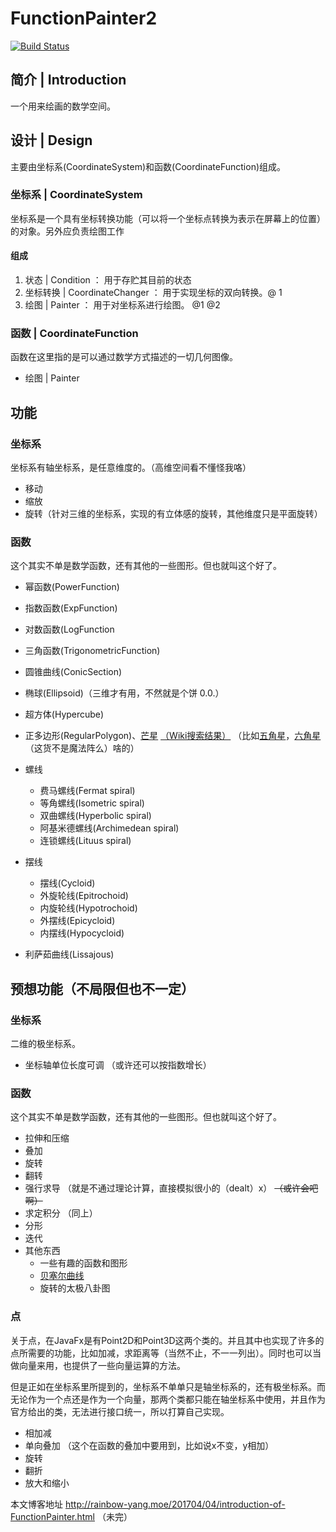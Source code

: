 # FunctionPainter2

[![Build Status](https://travis-ci.org/RainbowYang/FunctionPainter2.svg?branch=master)](https://travis-ci.org/RainbowYang/FunctionPainter2)

## 简介 | Introduction
一个用来绘画的数学空间。

## 设计 | Design
主要由坐标系(CoordinateSystem)和函数(CoordinateFunction)组成。

### 坐标系 | CoordinateSystem
坐标系是一个具有坐标转换功能（可以将一个坐标点转换为表示在屏幕上的位置）的对象。另外应负责绘图工作
#### 组成
1. 状态 | Condition ： 用于存贮其目前的状态
2. 坐标转换 | CoordinateChanger ： 用于实现坐标的双向转换。@ 1
3. 绘图 | Painter ： 用于对坐标系进行绘图。 @1 @2

### 函数 | CoordinateFunction
函数在这里指的是可以通过数学方式描述的一切几何图像。
+ 绘图 | Painter 


## 功能
### 坐标系
坐标系有轴坐标系，是任意维度的。（高维空间看不懂怪我咯）
+ 移动 
+ 缩放 
+ 旋转（针对三维的坐标系，实现的有立体感的旋转，其他维度只是平面旋转）

### 函数
这个其实不单是数学函数，还有其他的一些图形。但也就叫这个好了。

+ 幂函数(PowerFunction)
+ 指数函数(ExpFunction)
+ 对数函数(LogFunction
+ 三角函数(TrigonometricFunction)
+ 圆锥曲线(ConicSection)
+ 椭球(Ellipsoid)（三维才有用，不然就是个饼 0.0.）
+ 超方体(Hypercube)
+ 正多边形(RegularPolygon)、[芒星][] [（Wiki搜索结果）][] （比如[五角星][]，[六角星][]（这货不是魔法阵么）啥的）
+ 螺线
    + 费马螺线(Fermat spiral)
    + 等角螺线(Isometric spiral)
    + 双曲螺线(Hyperbolic spiral)
    + 阿基米德螺线(Archimedean spiral)
    + 连锁螺线(Lituus spiral)
    
+ 摆线
    + 摆线(Cycloid)
    + 外旋轮线(Epitrochoid)
    + 内旋轮线(Hypotrochoid)
    + 外摆线(Epicycloid)
    + 内摆线(Hypocycloid)
    
+ 利萨茹曲线(Lissajous)

## 预想功能（不局限但也不一定）

### 坐标系
二维的极坐标系。
+ 坐标轴单位长度可调 （或许还可以按指数增长）


### 函数
这个其实不单是数学函数，还有其他的一些图形。但也就叫这个好了。
+ 拉伸和压缩
+ 叠加
+ 旋转 
+ 翻转
+ 强行求导 （就是不通过理论计算，直接模拟很小的（dealt）x） <del>（或许会吧啊）</del>
+ 求定积分 （同上）
+ 分形
+ 迭代
+ 其他东西
    + 一些有趣的函数和图形
    + [贝塞尔曲线][]
    + 旋转的太极八卦图


### 点
关于点，在JavaFx是有Point2D和Point3D这两个类的。并且其中也实现了许多的点所需要的功能，比如加减，求距离等（当然不止，不一一列出）。同时也可以当做向量来用，也提供了一些向量运算的方法。

但是正如在坐标系里所提到的，坐标系不单单只是轴坐标系的，还有极坐标系。而无论作为一个点还是作为一个向量，那两个类都只能在轴坐标系中使用，并且作为官方给出的类，无法进行接口统一，所以打算自己实现。

+ 相加减
+ 单向叠加 （这个在函数的叠加中要用到，比如说x不变，y相加）
+ 旋转 
+ 翻折
+ 放大和缩小

本文博客地址 http://rainbow-yang.moe/201704/04/introduction-of-FunctionPainter.html
（未完）

[贝塞尔曲线]: https://zh.wikipedia.org/wiki/%E8%B2%9D%E8%8C%B2%E6%9B%B2%E7%B7%9A "Wiki链接"
[芒星]: http://baike.baidu.com/item/%E8%8A%92%E6%98%9F "这是百度百科的，Wiki居然没有专门的页面0.0."
[（Wiki搜索结果）]: https://zh.wikipedia.org/w/index.php?search=%E8%8A%92%E6%98%9F&title=Special:%E6%90%9C%E7%B4%A2&go=%E5%89%8D%E5%BE%80&searchToken=5jdycsxqxvlwdpupxwttj9jyb
[五角星]: https://zh.wikipedia.org/wiki/%E4%BA%94%E8%A7%92%E6%98%9F "Wiki链接"
[六角星]: https://zh.wikipedia.org/wiki/%E4%BA%94%E8%A7%92%E6%98%9F "Wiki链接"
